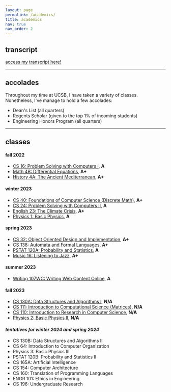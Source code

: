 ```yaml
---
layout: page
permalink: /academics/
title: academics
nav: true
nav_order: 2
---
```

## transcript
[access my transcript here!](/assets/pdf/wcorcoran-transcript-9.20.pdf)

---

## accolades
Throughout my time at UCSB, I have taken a variety of classes. Nonetheless, I've manage to hold a few accolades:
- Dean's List (all quarters)
- Regents Scholar (given to the top 1% of incoming students)
- Engineering Honors Program (all quarters)

---

## classes
#### **fall 2022**
- [CS 16: Problem Solving with Computers I](https://ucsb-cs16.github.io/), **A**
- [Math 4B: Differential Equations](https://www.math.ucsb.edu/sites/default/files/sitefiles/undergraduate/Outlines/MATH%204B%20Outline.pdf), **A+**
- [History 4A: The Ancient Mediterranean](https://www.history.ucsb.edu/course/the-ancient-mediterranean/), **A+**

#### **winter 2023**
- [CS 40: Foundations of Computer Science (Discrete Math)](https://sites.cs.ucsb.edu/~cappello/240Z/), **A+**
- [CS 24: Problem Solving with Computers II](https://ucsb-cs24.github.io/), **A**
- [English 23: The Climate Crisis](https://hiltner.english.ucsb.edu/index.php/syllabus/), **A+**
- [Physics 1: Basic Physics](https://my.sa.ucsb.edu/catalog/Current/CollegesDepartments/ls-intro/phys.aspx?DeptTab=Courses), **A**

#### **spring 2023**
- [CS 32: Object Oriented Design and Implementation](https://ucsb-cs32.github.io/), **A+**
- [CS 138: Automata and Formal Languages](https://cs.ucsb.edu/education/courses/course-descriptions/automata-and-formal-languages), **A+**
- [PSTAT 120A: Probability and Statistics](https://pstat120a.github.io/), **A**
- [Music 16: Listening to Jazz](https://my.sa.ucsb.edu/catalog/Current/collegesdepartments/ls-intro/music.aspx?DeptTab=Courses), **A+**

#### **summer 2023**
- [Writing 107WC: Writing Web Content Online](https://my.sa.ucsb.edu/catalog/current/CollegesDepartments/ls-intro/writ.aspx?DeptTab=Courses), **A**

#### **fall 2023**
- [CS 130A: Data Structures and Algorithms I](https://sites.cs.ucsb.edu/~vigoda/OLD-130A-Fall22/), **N/A**
- [CS 111: Introduction to Computational Science (Matrices)](https://ucsb-cs111.github.io/), **N/A**
- [CS 110: Introduction to Research in Computer Science](https://ersp.cs.ucsb.edu/), **N/A**
- [Physics 2: Basic Physics II](https://my.sa.ucsb.edu/catalog/Current/CollegesDepartments/ls-intro/phys.aspx?DeptTab=Courses), **N/A**

#### *tentatives for winter 2024 and spring 2024*
- CS 130B: Data Structures and Algorithms II
- CS 64: Introduction to Computer Organization
- Physics 3: Basic Physics III
- PSTAT 120B: Probability and Statistics II
- CS 165A: Artificial Intelligence
- CS 154: Computer Architecture
- CS 160: Translation of Programming Languages
- ENGR 101: Ethics in Engineering
- CS 196: Undergraduate Research
